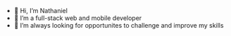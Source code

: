 - 👋 Hi, I’m Nathaniel
- 👀 I’m a full-stack web and mobile developer
- 🌱 I’m always looking for opportunites to challenge and improve my skills

<!---
Nathan1434/Nathan1434 is a ✨ special ✨ repository because its `README.md` (this file) appears on your GitHub profile.
You can click the Preview link to take a look at your changes.
--->
